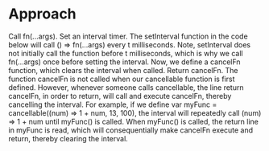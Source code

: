 # Approach

Call fn(...args).
Set an interval timer. The setInterval function in the code below will call () => fn(...args) every t milliseconds. Note, setInterval does not initially call the function before t milliseconds, which is why we call fn(...args) once before setting the interval.
Now, we define a cancelFn function, which clears the interval when called. Return cancelFn.
The function cancelFn is not called when our cancellable function is first defined. However, whenever someone calls cancellable, the line return cancelFn, in order to return, will call and execute cancelFn, thereby cancelling the interval.
For example, if we define var myFunc = cancellable((num) => 1 + num, 13, 100), the interval will repeatedly call (num) => 1 + num until myFunc() is called. When myFunc() is called, the return line in myFunc is read, which will consequentially make cancelFn execute and return, thereby clearing the interval.
